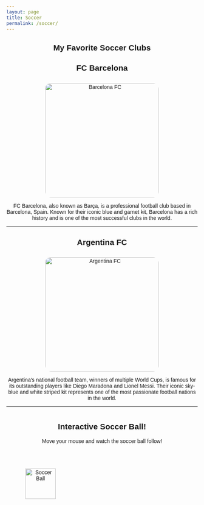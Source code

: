 ```yaml
---
layout: page 
title: Soccer
permalink: /soccer/
---
```

 <!-- Soccer Club Section -->
<section id="soccer-clubs">
  <h1>My Favorite Soccer Clubs</h1>
  
  <!-- Barcelona Club -->
  <div id="barcelona">
    <h2>FC Barcelona</h2>
    <img src="{{site.baseurl}}/images/barca.png" alt="Barcelona FC" style="width: 300px;">
    <p>FC Barcelona, also known as Barça, is a professional football club based in Barcelona, Spain. Known for their iconic blue and garnet kit, Barcelona has a rich history and is one of the most successful clubs in the world.</p>
  </div>
  
  <hr>

  <!-- Argentina FC -->
  <div id="argentina-fc">
    <h2>Argentina FC</h2>
    <img src="{{site.baseurl}}/images/argentina.jpg" alt="Argentina FC" style="width: 300px;">
    <p>Argentina's national football team, winners of multiple World Cups, is famous for its outstanding players like Diego Maradona and Lionel Messi. Their iconic sky-blue and white striped kit represents one of the most passionate football nations in the world.</p>
  </div>
</section>

<hr>

<!-- Cool Interactive Soccer Feature -->
<section id="cool-feature">
  <h2>Interactive Soccer Ball!</h2>
  <p>Move your mouse and watch the soccer ball follow!</p>

  <!-- Soccer Ball Animation -->
  <div id="soccer-ball-container">
    <img src="{{site.baseurl}}/images/soccer-ball.png" id="soccer-ball" alt="Soccer Ball" style="position: absolute; width: 80px; top: 50px; left: 50px;">
  </div>
</section>

<!-- Add Custom CSS for Styling -->
<style>
  /* General Styles */
  #soccer-clubs {
    text-align: center;
    font-family: Arial, sans-serif;
  }

  #soccer-clubs img {
    border-radius: 15px;
    margin-top: 10px;
  }

  #cool-feature {
    text-align: center;
    margin-top: 40px;
    font-family: Arial, sans-serif;
  }

  /* Soccer Ball Animation */
  #soccer-ball-container {
    height: 300px;
    position: relative;
  }

  #soccer-ball {
    transition: transform 0.1s linear;
  }
</style>

<!-- Add JavaScript for Soccer Ball Animation -->
<script>
  const soccerBall = document.getElementById('soccer-ball');

  // Event listener to track mouse movement
  document.addEventListener('mousemove', function(event) {
    const x = event.clientX - 40; // Offset by half the ball's width
    const y = event.clientY - 40; // Offset by half the ball's height

    // Move the soccer ball to follow the mouse
    soccerBall.style.transform = `translate(${x}px, ${y}px)`;
  });
</script>

 <script src="https://utteranc.es/client.js"
        repo="nighthawkcoders/portfolio_2025"
        issue-term="title"
        label="blogpost-comment"
        theme="github-light"
        crossorigin="anonymous"
        async>
</script>